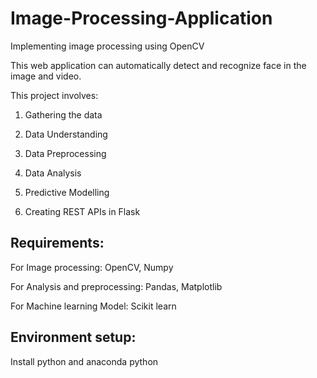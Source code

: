 # Image-Processing-Application
Implementing image processing using OpenCV

This web application can automatically detect and recognize face in the image and video.

This project involves:

1. Gathering the data

2. Data Understanding

3. Data Preprocessing

4. Data Analysis

5. Predictive Modelling

5. Creating REST APIs in Flask

Requirements:
--------------
For Image processing:
  OpenCV, Numpy
  
For Analysis and preprocessing:
  Pandas, Matplotlib
  
For Machine learning Model:
  Scikit learn
  
Environment setup:
-----------------
Install python and anaconda python
  
